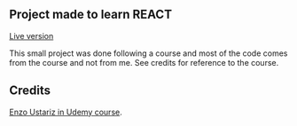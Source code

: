 ## Project made to learn REACT
[Live version](https://laurepiechaczyk.github.io/react-chartjs-dashboard/)

This small project was done following a course and most of the code comes from the course and not from me. See credits for reference to the course.

## Credits
[Enzo Ustariz in Udemy course](https://www.udemy.com/course/coder-10-projets-avec-react/).